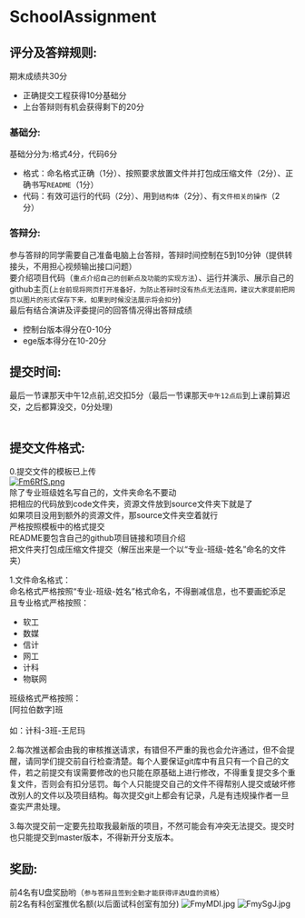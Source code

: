 # SchoolAssignment
## 评分及答辩规则:<br>
期末成绩共30分<br>
* 正确提交工程获得10分基础分<br>
* 上台答辩则有机会获得剩下的20分<br>

### 基础分:<br>
基础分分为:格式4分，代码6分<br>
* 格式：命名格式正确（1分）、按照要求放置文件并打包成压缩文件（2分）、正确书写`README`（1分）<br>
* 代码：有效可运行的代码（2分）、用到`结构体`（2分）、有`文件相关的操作`（2分）<br>

### 答辩分:<br>
参与答辩的同学需要自己准备电脑上台答辩，答辩时间控制在5到10分钟（提供转接头，不用担心视频输出接口问题）<br>
要介绍项目代码（`重点介绍自己的创新点及功能的实现方法`）、运行并演示、展示自己的github主页(`上台前现将网页打开准备好，为防止答辩时没有热点无法连网，建议大家提前把网页以图片的形式保存下来，如果到时候没法展示将会扣分`)<br>
最后有结合演讲及评委提问的回答情况得出答辩成绩<br>
* 控制台版本得分在0-10分<br>
* ege版本得分在10-20分<br>


## 提交时间:<br>
最后一节课那天中午12点前,迟交扣5分（最后一节课那天`中午12点后`到上课前算迟交，之后都算没交，0分处理)<br><br>

## 提交文件格式:<br>
0.提交文件的模板已上传<br>
[![Fm6RfS.png](https://s1.ax1x.com/2018/11/30/Fm6RfS.png)](https://imgchr.com/i/Fm6RfS)<br>
除了专业班级姓名写自己的，文件夹命名不要动<br>
把相应的代码放到code文件夹，资源文件放到source文件夹下就是了<br>
如果项目没用到额外的资源文件，那source文件夹空着就行<br>
严格按照模板中的格式提交<br>
README要包含自己的github项目链接和项目介绍<br>
把文件夹打包成压缩文件提交（解压出来是一个以“专业-班级-姓名”命名的文件夹）<br>

1.文件命名格式：<br>
命名格式严格按照“专业-班级-姓名”格式命名，不得删减信息，也不要画蛇添足<br>
且专业格式严格按照：<br>
* 软工<br>
* 数媒<br>
* 信计<br>
* 网工<br>
* 计科<br>
* 物联网<br>

班级格式严格按照：<br>
[阿拉伯数字]班<br>
<br>
如：计科-3班-王尼玛
<br>

2.每次推送都会由我的审核推送请求，有错但不严重的我也会允许通过，但不会提醒，请同学们提交前自行检查清楚。每个人要保证git库中有且只有一个自己的文件，若之前提交有误需要修改的也只能在原基础上进行修改，不得重复提交多个重复文件，否则会有扣分惩罚。每个人只能提交自己的文件不得帮别人提交或破坏修改别人的文件以及项目结构。每次提交git上都会有记录，凡是有违规操作者一旦查实严肃处理。<br>

3.每次提交前一定要先拉取我最新版的项目，不然可能会有冲突无法提交。提交时也只能提交到master版本，不得新开分支版本。


## 奖励:<br>
前4名有U盘奖励哟（`参与答辩且签到全勤才能获得评选U盘的资格`）<br>
前2名有科创室推优名额(以后面试科创室有加分)
![FmyMDI.jpg](https://s1.ax1x.com/2018/11/30/FmyMDI.jpg)
![FmySgJ.jpg](https://s1.ax1x.com/2018/11/30/FmySgJ.jpg)

